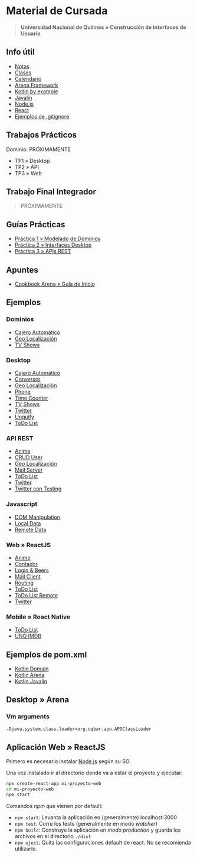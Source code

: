 # Material de Cursada

> **Universidad Nacional de Quilmes » Construcción de Interfaces de Usuario**

## Info útil

* [Notas][notas-google-sheet]
* [Clases](Clases.md)
* [Calendario](Calendar.md)
* [Arena Framework](http://arena.uqbar-project.org/)
* [Kotlin by example](https://play.kotlinlang.org/byExample/overview)
* [Javalin](https://javalin.io/)
* [Node.js](https://nodejs.org)
* [React](https://reactjs.org)
* [Ejemplos de .gitignore](https://github.com/github/gitignore)

## Trabajos Prácticos

Dominio: PRÓXIMAMENTE

* TP1 » Desktop
* TP2 » API
* TP3 » Web

## Trabajo Final Integrador

> PRÓXIMAMENTE

## Guías Prácticas

* [Práctica 1 » Modelado de Dominios](guias-practicas/practica1.md)
* [Práctica 2 » Interfaces Desktop](guias-practicas/practica2.md)
* [Práctica 3 » APIs REST](guias-practicas/practica3.md)

## Apuntes

* [Cookbook Arena » Guía de Inicio](apuntes/CookBook_Arena_Inicial.md)

## Ejemplos

### Dominios

* [Cajero Automático](https://github.com/unq-ui/ej-dominio-atm)
* [Geo Localización](https://github.com/unq-ui/ej-dominio-geo)
* [TV Shows](https://github.com/unq-ui/ej-dominio-tv-shows)

### Desktop

* [Cajero Automático](https://github.com/unq-ui/ej-desktop-atm)
* [Conversor](https://github.com/unq-ui/ej-desktop-converter)
* [Geo Localización](https://github.com/unq-ui/ej-desktop-geo)
* [Phone](https://github.com/unq-ui/ej-desktop-phone)
* [Time Counter](https://github.com/unq-ui/ej-desktop-time-counter)
* [TV Shows](https://github.com/unq-ui/ej-desktop-tv-shows)
* [Twitter](https://github.com/unq-ui/ej-desktop-twitter)
* [Unquify](https://github.com/unq-ui/ej-desktop-unquify)
* [ToDo List](https://github.com/unq-ui/ej-desktop-ToDoList)

### API REST

* [Anime](https://github.com/unq-ui/ej-api-anime)
* [CRUD User](https://github.com/unq-ui/ej-api-crud-user)
* [Geo Localización](https://github.com/unq-ui/ej-api-geo)
* [Mail Server](https://github.com/unq-ui/ej-api-mail-server)
* [ToDo List](https://github.com/unq-ui/ej-api-todo-list)
* [Twitter](https://github.com/unq-ui/ej-api-twitter)
* [Twitter con Testing](https://github.com/unq-ui/ej-api-twitter-testing)

### Javascript

* [DOM Manipulation](https://github.com/unq-ui/ej-javascript-dom)
* [Local Data](https://github.com/unq-ui/ej-javascript-local-data)
* [Remote Data](https://github.com/unq-ui/ej-javascript-remote-data)

### Web » ReactJS

* [Anime](https://github.com/unq-ui/ej-web-anime)
* [Contador](https://github.com/unq-ui/ej-web-counter)
* [Login & Beers](https://github.com/unq-ui/ej-web-login-and-beers)
* [Mail Client](https://github.com/unq-ui/ej-web-mail-client)
* [Routing](https://github.com/unq-ui/ej-web-routing)
* [ToDo List](https://github.com/unq-ui/ej-web-todo-list)
* [ToDo List Remote](https://github.com/unq-ui/ej-web-todo-list-remote)
* [Twitter](https://github.com/unq-ui/ej-web-twitter)

### Mobile » React Native

* [ToDo List](https://github.com/unq-ui/ej-mobile-todo-list)
* [UNQ IMDB](https://github.com/unq-ui/ej-mobile-unq-imdb)

## Ejemplos de pom.xml

* [Kotlin Domain](ejemplos/pom.kotlin.domain.xml)
* [Kotlin Arena](ejemplos/pom.kotlin.arena.xml)
* [Kotlin Javalin](ejemplos/pom.kotlin.javalin.xml)

## Desktop » Arena

### Vm arguments

```bash
-Djava.system.class.loader=org.uqbar.apo.APOClassLoader
```

## Aplicación Web » ReactJS

Primero es necesario instalar [Node.js](https://nodejs.org/en/download/) según su SO.

Una vez instalado ir al directorio donde va a estar el proyecto y ejecutar:

```bash
npx create-react-app mi-proyecto-web
cd mi-proyecto-web
npm start
```

Comandos _npm_ que vienen por default:

* `npm start`: Levanta la aplicación en (generalmente) localhost:3000
* `npm test`: Corre los tests (generalmente en modo _watcher_)
* `npm build`: Construye la aplicación en _modo production_ y guarda los archivos
               en el directorio `./dist`
* `npm eject`: Quita las configuraciones default de react. No se recomienda utilizarlo.

[notas-google-sheet]: <https://docs.google.com/spreadsheets/d/e/2PACX-1vTjUKlQyIgbbuerYqgFAshf_AHTnQAsetkX2QQKi6oyNm0lX8zIkbTl8uu3LHk14meGIYuRMGu5J8bO/pubhtml?gid=1387586583&single=true>
